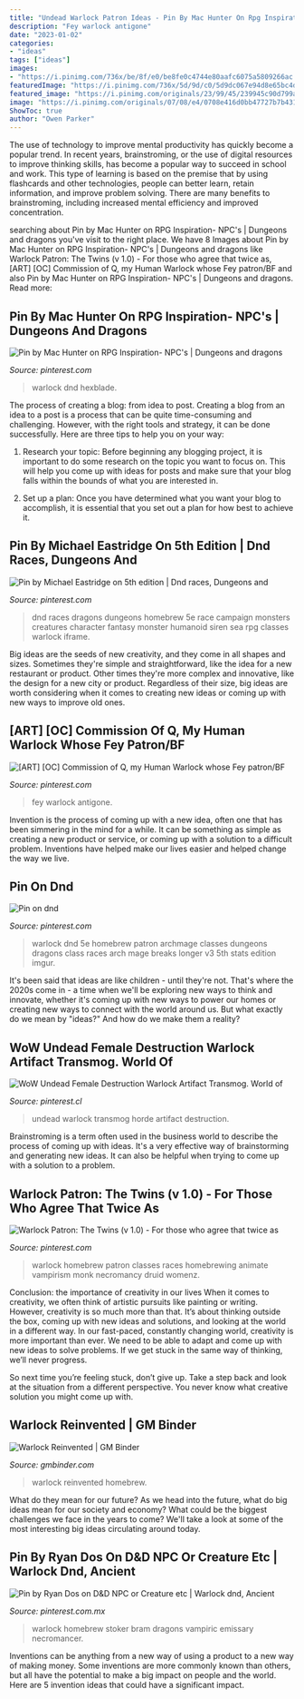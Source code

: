 ```yaml
---
title: "Undead Warlock Patron Ideas - Pin By Mac Hunter On Rpg Inspiration- Npc&#039;s"
description: "Fey warlock antigone"
date: "2023-01-02"
categories:
- "ideas"
tags: ["ideas"]
images:
- "https://i.pinimg.com/736x/be/8f/e0/be8fe0c4744e80aafc6075a5809266ac.jpg"
featuredImage: "https://i.pinimg.com/736x/5d/9d/c0/5d9dc067e94d8e65bc4dc78085be0b4f.jpg"
featured_image: "https://i.pinimg.com/originals/23/99/45/239945c90d799ac067afe0851290837e.jpg"
image: "https://i.pinimg.com/originals/07/08/e4/0708e416d0bb47727b7b431443a0dfa0.png"
ShowToc: true
author: "Owen Parker"
---
```



The use of technology to improve mental productivity has quickly become a popular trend. In recent years, brainstroming, or the use of digital resources to improve thinking skills, has become a popular way to succeed in school and work. This type of learning is based on the premise that by using flashcards and other technologies, people can better learn, retain information, and improve problem solving. There are many benefits to brainstroming, including increased mental efficiency and improved concentration.

	

		
searching about Pin by Mac Hunter on RPG Inspiration- NPC&#039;s | Dungeons and dragons you've visit to the right place. We have 8 Images about Pin by Mac Hunter on RPG Inspiration- NPC&#039;s | Dungeons and dragons like Warlock Patron: The Twins (v 1.0) - For those who agree that twice as, [ART] [OC] Commission of Q, my Human Warlock whose Fey patron/BF and also Pin by Mac Hunter on RPG Inspiration- NPC&#039;s | Dungeons and dragons. Read more:
		
    
## Pin By Mac Hunter On RPG Inspiration- NPC&#039;s | Dungeons And Dragons

<img loading=lazy src="https://i.pinimg.com/736x/be/8f/e0/be8fe0c4744e80aafc6075a5809266ac.jpg" onerror="this.onerror=null;this.src='https://tse3.mm.bing.net/th?id=OIP.2V33o5m54aAqSTbEDZ2IRgHaIv&amp;pid=15.1';" alt="Pin by Mac Hunter on RPG Inspiration- NPC&#039;s | Dungeons and dragons">

_Source: pinterest.com_

>warlock dnd hexblade. 

	

The process of creating a blog: from idea to post.
Creating a blog from an idea to a post is a process that can be quite time-consuming and challenging. However, with the right tools and strategy, it can be done successfully. Here are three tips to help you on your way: 
1. Research your topic: Before beginning any blogging project, it is important to do some research on the topic you want to focus on. This will help you come up with ideas for posts and make sure that your blog falls within the bounds of what you are interested in. 

2. Set up a plan: Once you have determined what you want your blog to accomplish, it is essential that you set out a plan for how best to achieve it.

    
## Pin By Michael Eastridge On 5th Edition | Dnd Races, Dungeons And

<img loading=lazy src="https://i.pinimg.com/originals/23/99/45/239945c90d799ac067afe0851290837e.jpg" onerror="this.onerror=null;this.src='https://tse2.mm.bing.net/th?id=OIP.XlKEb3aP2__v06do-Hr5RQHaKe&amp;pid=15.1';" alt="Pin by Michael Eastridge on 5th edition | Dnd races, Dungeons and">

_Source: pinterest.com_

>dnd races dragons dungeons homebrew 5e race campaign monsters creatures character fantasy monster humanoid siren sea rpg classes warlock iframe. 

	

Big ideas are the seeds of new creativity, and they come in all shapes and sizes. Sometimes they're simple and straightforward, like the idea for a new restaurant or product. Other times they're more complex and innovative, like the design for a new city or product. Regardless of their size, big ideas are worth considering when it comes to creating new ideas or coming up with new ways to improve old ones.

    
## [ART] [OC] Commission Of Q, My Human Warlock Whose Fey Patron/BF

<img loading=lazy src="https://i.pinimg.com/736x/5d/9d/c0/5d9dc067e94d8e65bc4dc78085be0b4f.jpg" onerror="this.onerror=null;this.src='https://tse4.mm.bing.net/th?id=OIP.NLsHMfyQCBvwiKzxzuc3aAHaJQ&amp;pid=15.1';" alt="[ART] [OC] Commission of Q, my Human Warlock whose Fey patron/BF">

_Source: pinterest.com_

>fey warlock antigone. 

	

Invention is the process of coming up with a new idea, often one that has been simmering in the mind for a while. It can be something as simple as creating a new product or service, or coming up with a solution to a difficult problem. Inventions have helped make our lives easier and helped change the way we live.

    
## Pin On Dnd

<img loading=lazy src="https://i.pinimg.com/originals/01/74/1c/01741cd1feda9ced5770316798849412.jpg" onerror="this.onerror=null;this.src='https://tse4.mm.bing.net/th?id=OIP.efzO12yJqtLuq7fpoVahEAHaKe&amp;pid=15.1';" alt="Pin on dnd">

_Source: pinterest.com_

>warlock dnd 5e homebrew patron archmage classes dungeons dragons class races arch mage breaks longer v3 5th stats edition imgur. 

	

It's been said that ideas are like children - until they're not. That's where the 2020s come in - a time when we'll be exploring new ways to think and innovate, whether it's coming up with new ways to power our homes or creating new ways to connect with the world around us. But what exactly do we mean by "ideas?" And how do we make them a reality?

    
## WoW Undead Female Destruction Warlock Artifact Transmog. World Of

<img loading=lazy src="https://i.pinimg.com/originals/07/08/e4/0708e416d0bb47727b7b431443a0dfa0.png" onerror="this.onerror=null;this.src='https://tse1.mm.bing.net/th?id=OIP.ai83hpW9ucpmqBXgLWzVNQHaRK&amp;pid=15.1';" alt="WoW Undead Female Destruction Warlock Artifact Transmog. World of">

_Source: pinterest.cl_

>undead warlock transmog horde artifact destruction. 

	

Brainstroming is a term often used in the business world to describe the process of coming up with ideas. It's a very effective way of brainstorming and generating new ideas. It can also be helpful when trying to come up with a solution to a problem.

    
## Warlock Patron: The Twins (v 1.0) - For Those Who Agree That Twice As

<img loading=lazy src="https://i.pinimg.com/736x/b0/9b/cb/b09bcbbf583ab21e5642d37837ae6e0e.jpg" onerror="this.onerror=null;this.src='https://tse3.mm.bing.net/th?id=OIP.IId8QC-zWWs24M8-FAg0OAHaJl&amp;pid=15.1';" alt="Warlock Patron: The Twins (v 1.0) - For those who agree that twice as">

_Source: pinterest.com_

>warlock homebrew patron classes races homebrewing animate vampirism monk necromancy druid womenz. 

	

Conclusion: the importance of creativity in our lives
When it comes to creativity, we often think of artistic pursuits like painting or writing.  However, creativity is so much more than that. It’s about thinking outside the box, coming up with new ideas and solutions, and looking at the world in a different way.
In our fast-paced, constantly changing world, creativity is more important than ever. We need to be able to adapt and come up with new ideas to solve problems. If we get stuck in the same way of thinking, we’ll never progress.

So next time you’re feeling stuck, don’t give up. Take a step back and look at the situation from a different perspective. You never know what creative solution you might come up with.

    
## Warlock Reinvented | GM Binder

<img loading=lazy src="https://www.gmbinder.com/images/RkcDjeX.jpg" onerror="this.onerror=null;this.src='https://tse2.mm.bing.net/th?id=OIP.vc37ozUlTR9ZFZEbYHMA4gHaJl&amp;pid=15.1';" alt="Warlock Reinvented | GM Binder">

_Source: gmbinder.com_

>warlock reinvented homebrew. 

	

What do they mean for our future?
As we head into the future, what do big ideas mean for our society and economy? What could be the biggest challenges we face in the years to come? We'll take a look at some of the most interesting big ideas circulating around today.

    
## Pin By Ryan Dos On D&amp;D NPC Or Creature Etc | Warlock Dnd, Ancient

<img loading=lazy src="https://i.pinimg.com/736x/c5/c1/5e/c5c15eec059c70bfb46dcacb450ef92c.jpg" onerror="this.onerror=null;this.src='https://tse2.mm.bing.net/th?id=OIP.c2YgirQuZMF9ySqWQuFBIgHaK9&amp;pid=15.1';" alt="Pin by Ryan Dos on D&amp;D NPC or Creature etc | Warlock dnd, Ancient">

_Source: pinterest.com.mx_

>warlock homebrew stoker bram dragons vampiric emissary necromancer. 

	

Inventions can be anything from a new way of using a product to a new way of making money. Some inventions are more commonly known than others, but all have the potential to make a big impact on people and the world. Here are 5 invention ideas that could have a significant impact.

